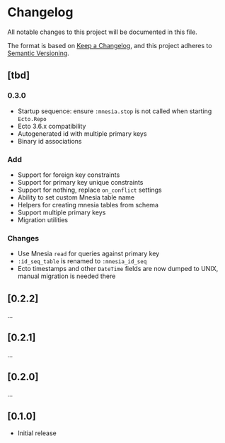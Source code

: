 # Changelog

All notable changes to this project will be documented in this file.

The format is based on [Keep a Changelog](https://keepachangelog.com/en/1.0.0/),
and this project adheres to [Semantic Versioning](https://semver.org/spec/v2.0.0.html).

## [tbd]

### 0.3.0

* Startup sequence: ensure `:mnesia.stop` is not called when starting
  `Ecto.Repo`
* Ecto 3.6.x compatibility
* Autogenerated id with multiple primary keys
* Binary id associations

### Add

* Support for foreign key constraints
* Support for primary key unique constraints
* Support for nothing, replace `on_conflict` settings
* Ability to set custom Mnesia table name
* Helpers for creating mnesia tables from schema
* Support multiple primary keys
* Migration utilities

### Changes

* Use Mnesia `read` for queries against primary key
* `:id_seq_table` is renamed to `:mnesia_id_seq`
* Ecto timestamps and other `DateTime` fields are now dumped to UNIX, manual migration is needed there

## [0.2.2]

...

## [0.2.1]

...

## [0.2.0]

...

## [0.1.0]

* Initial release

